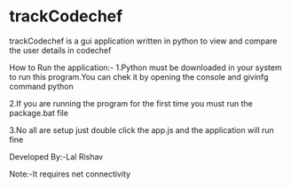 # trackCodechef
trackCodechef is a gui application written in python to view and compare the user details in codechef 

How to Run the application:-
1.Python must be downloaded in your system to run this program.You can chek it by opening the console and givinfg command python

2.If you are running the program for the first time you must run the package.bat file

3.No all are setup just double click the app.js and the application will run fine

Developed By:-Lal Rishav

Note:-It requires net connectivity
